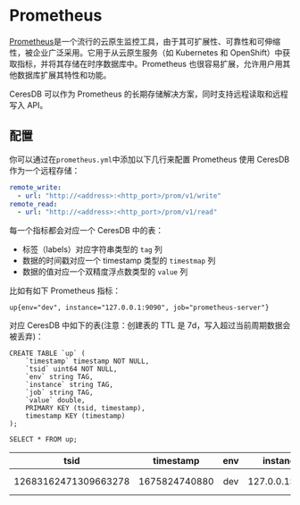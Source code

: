 # Prometheus

[Prometheus](https://prometheus.io/)是一个流行的云原生监控工具，由于其可扩展性、可靠性和可伸缩性，被企业广泛采用。它用于从云原生服务（如 Kubernetes 和 OpenShift）中获取指标，并将其存储在时序数据库中。Prometheus 也很容易扩展，允许用户用其他数据库扩展其特性和功能。

CeresDB 可以作为 Prometheus 的长期存储解决方案，同时支持远程读取和远程写入 API。

## 配置

你可以通过在`prometheus.yml`中添加以下几行来配置 Prometheus 使用 CeresDB 作为一个远程存储：

```yml
remote_write:
  - url: "http://<address>:<http_port>/prom/v1/write"
remote_read:
  - url: "http://<address>:<http_port>/prom/v1/read"
```

每一个指标都会对应一个 CeresDB 中的表：

- 标签（labels）对应字符串类型的 `tag` 列
- 数据的时间戳对应一个 timestamp 类型的 `timestmap` 列
- 数据的值对应一个双精度浮点数类型的 `value` 列

比如有如下 Prometheus 指标：

```
up{env="dev", instance="127.0.0.1:9090", job="prometheus-server"}
```

对应 CeresDB 中如下的表(注意：创建表的 TTL 是 7d，写入超过当前周期数据会被丢弃)：

```
CREATE TABLE `up` (
    `timestamp` timestamp NOT NULL,
    `tsid` uint64 NOT NULL,
    `env` string TAG,
    `instance` string TAG,
    `job` string TAG,
    `value` double,
    PRIMARY KEY (tsid, timestamp),
    timestamp KEY (timestamp)
);

SELECT * FROM up;
```

|         tsid         |   timestamp   | env |    instance    |        job        | value |
| :------------------: | :-----------: | :-: | :------------: | :---------------: | :---: |
| 12683162471309663278 | 1675824740880 | dev | 127.0.0.1:9090 | prometheus-server |   1   |
